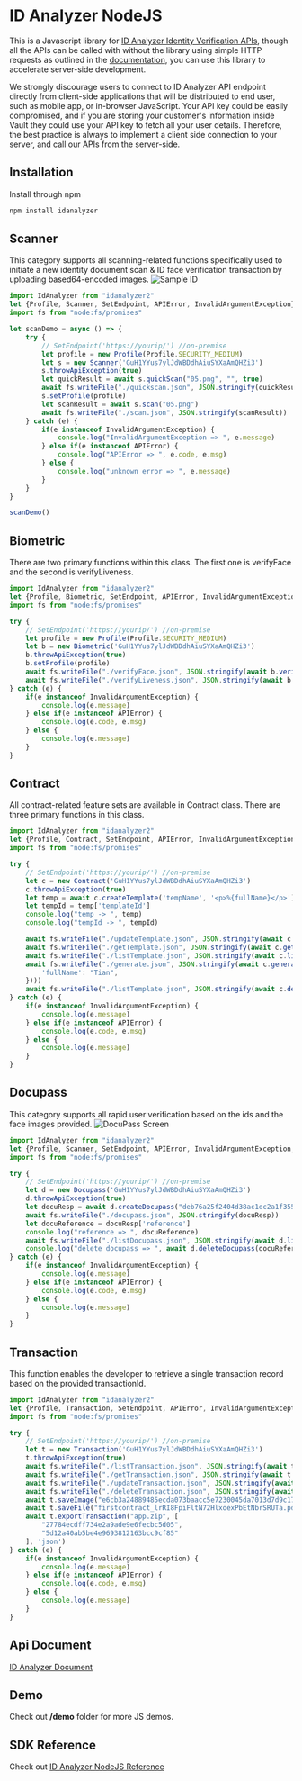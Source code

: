 
# ID Analyzer NodeJS
This is a Javascript library for [ID Analyzer Identity Verification APIs](https://www.idanalyzer.com), though all the APIs can be called with without the library using simple HTTP requests as outlined in the [documentation](https://id-analyzer-v2.readme.io), you can use this library to accelerate server-side development.

We strongly discourage users to connect to ID Analyzer API endpoint directly  from client-side applications that will be distributed to end user, such as mobile app, or in-browser JavaScript. Your API key could be easily compromised, and if you are storing your customer's information inside Vault they could use your API key to fetch all your user details. Therefore, the best practice is always to implement a client side connection to your server, and call our APIs from the server-side.

## Installation
Install through npm

```bash
npm install idanalyzer
```


## Scanner
This category supports all scanning-related functions specifically used to initiate a new identity document scan & ID face verification transaction by uploading based64-encoded images.
![Sample ID](https://www.idanalyzer.com/img/sampleid1.jpg)
```javascript
import IdAnalyzer from "idanalyzer2"
let {Profile, Scanner, SetEndpoint, APIError, InvalidArgumentException} = IdAnalyzer
import fs from "node:fs/promises"

let scanDemo = async () => {
    try {
        // SetEndpoint('https://yourip/') //on-premise
        let profile = new Profile(Profile.SECURITY_MEDIUM)
        let s = new Scanner('GuH1YYus7ylJdWBDdhAiuSYXaAmQHZi3')
        s.throwApiException(true)
        let quickResult = await s.quickScan("05.png", "", true)
        await fs.writeFile("./quickscan.json", JSON.stringify(quickResult))
        s.setProfile(profile)
        let scanResult = await s.scan("05.png")
        await fs.writeFile("./scan.json", JSON.stringify(scanResult))
    } catch (e) {
        if(e instanceof InvalidArgumentException) {
            console.log("InvalidArgumentException => ", e.message)
        } else if(e instanceof APIError) {
            console.log("APIError => ", e.code, e.msg)
        } else {
            console.log("unknown error => ", e.message)
        }
    }
}

scanDemo()
```

## Biometric
There are two primary functions within this class. The first one is verifyFace and the second is verifyLiveness.
```javascript
import IdAnalyzer from "idanalyzer2"
let {Profile, Biometric, SetEndpoint, APIError, InvalidArgumentException} = IdAnalyzer
import fs from "node:fs/promises"

try {
    // SetEndpoint('https://yourip/') //on-premise
    let profile = new Profile(Profile.SECURITY_MEDIUM)
    let b = new Biometric('GuH1YYus7ylJdWBDdhAiuSYXaAmQHZi3')
    b.throwApiException(true)
    b.setProfile(profile)
    await fs.writeFile("./verifyFace.json", JSON.stringify(await b.verifyFace('05.png', '05.png')))
    await fs.writeFile("./verifyLiveness.json", JSON.stringify(await b.verifyLiveness('05.png')))
} catch (e) {
    if(e instanceof InvalidArgumentException) {
        console.log(e.message)
    } else if(e instanceof APIError) {
        console.log(e.code, e.msg)
    } else {
        console.log(e.message)
    }
}

```

## Contract
All contract-related feature sets are available in Contract class. There are three primary functions in this class.
```javascript
import IdAnalyzer from "idanalyzer2"
let {Profile, Contract, SetEndpoint, APIError, InvalidArgumentException} = IdAnalyzer
import fs from "node:fs/promises"

try {
    // SetEndpoint('https://yourip/') //on-premise
    let c = new Contract('GuH1YYus7ylJdWBDdhAiuSYXaAmQHZi3')
    c.throwApiException(true)
    let temp = await c.createTemplate('tempName', '<p>%{fullName}</p>')
    let tempId = temp['templateId']
    console.log("temp -> ", temp)
    console.log("tempId -> ", tempId)

    await fs.writeFile("./updateTemplate.json", JSON.stringify(await c.updateTemplate(tempId, "oldTemp", "<p>%{fullName}</p><p>Hello!!</p>")))
    await fs.writeFile("./getTemplate.json", JSON.stringify(await c.getTemplate(tempId)))
    await fs.writeFile("./listTemplate.json", JSON.stringify(await c.listTemplate()))
    await fs.writeFile("./generate.json", JSON.stringify(await c.generate(tempId, "PDF", "", {
        'fullName': "Tian",
    })))
    await fs.writeFile("./listTemplate.json", JSON.stringify(await c.deleteTemplate(tempId)))
} catch (e) {
    if(e instanceof InvalidArgumentException) {
        console.log(e.message)
    } else if(e instanceof APIError) {
        console.log(e.code, e.msg)
    } else {
        console.log(e.message)
    }
}


```

## Docupass
This category supports all rapid user verification based on the ids and the face images provided.
![DocuPass Screen](https://www.idanalyzer.com/img/docupassliveflow.jpg)
```javascript
import IdAnalyzer from "idanalyzer2"
let {Profile, Scanner, SetEndpoint, APIError, InvalidArgumentException, Docupass} = IdAnalyzer
import fs from "node:fs/promises"

try {
    // SetEndpoint('https://yourip/') //on-premise
    let d = new Docupass('GuH1YYus7ylJdWBDdhAiuSYXaAmQHZi3')
    d.throwApiException(true)
    let docuResp = await d.createDocupass("deb76a25f2404d38ac1dc2a1f355a5ef")
    await fs.writeFile("./docupass.json", JSON.stringify(docuResp))
    let docuReference = docuResp['reference']
    console.log("reference => ", docuReference)
    await fs.writeFile("./listDocupass.json", JSON.stringify(await d.listDocupass()))
    console.log("delete docupass => ", await d.deleteDocupass(docuReference))
} catch (e) {
    if(e instanceof InvalidArgumentException) {
        console.log(e.message)
    } else if(e instanceof APIError) {
        console.log(e.code, e.msg)
    } else {
        console.log(e.message)
    }
}


```

## Transaction
This function enables the developer to retrieve a single transaction record based on the provided transactionId.
```javascript
import IdAnalyzer from "idanalyzer2"
let {Profile, Transaction, SetEndpoint, APIError, InvalidArgumentException} = IdAnalyzer
import fs from "node:fs/promises"

try {
    // SetEndpoint('https://yourip/') //on-premise
    let t = new Transaction('GuH1YYus7ylJdWBDdhAiuSYXaAmQHZi3')
    t.throwApiException(true)
    await fs.writeFile("./listTransaction.json", JSON.stringify(await t.listTransaction()))
    await fs.writeFile("./getTransaction.json", JSON.stringify(await t.getTransaction("bd328fe7271745fd92629577b7eec625")))
    await fs.writeFile("./updateTransaction.json", JSON.stringify(await t.updateTransaction("bd328fe7271745fd92629577b7eec625", 'reject')))
    await fs.writeFile("./deleteTransaction.json", JSON.stringify(await t.deleteTransaction("bd328fe7271745fd92629577b7eec625")))
    await t.saveImage("e6cb3a24889485ecda073baacc5e7230045da7013d7d9c17a808c92e18b5dc8b", "test.jpg")
    await t.saveFile("firstcontract_lrRI8FpiFltN72HlxoexPbEtNbrSRUTa.pdf", "test.pdf")
    await t.exportTransaction("app.zip", [
        "27784ecdff734e2a9ade9e6fecbc5d05",
        "5d12a40ab5be4e9693812163bcc9cf85"
    ], 'json')
} catch (e) {
    if(e instanceof InvalidArgumentException) {
        console.log(e.message)
    } else if(e instanceof APIError) {
        console.log(e.code, e.msg)
    } else {
        console.log(e.message)
    }
}

```

## Api Document
[ID Analyzer Document](https://id-analyzer-v2.readme.io/docs/nodejs)

## Demo
Check out **/demo** folder for more JS demos.

## SDK Reference
Check out [ID Analyzer NodeJS Reference](https://idanalyzer.github.io/id-analyzer-nodejs/)

